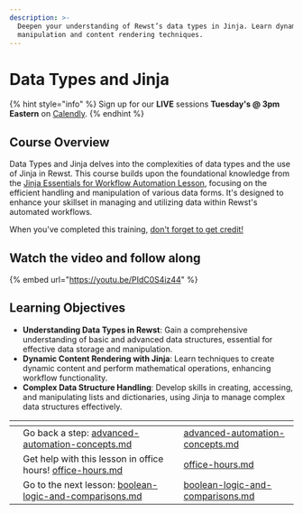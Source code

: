 ```yaml
---
description: >-
  Deepen your understanding of Rewst’s data types in Jinja. Learn dynamic data
  manipulation and content rendering techniques.
---
```


# Data Types and Jinja

{% hint style="info" %}
Sign up for our **LIVE** sessions **Tuesday's @ 3pm** **Eastern** on [Calendly](https://calendly.com/cluck-u/rewst-202).
{% endhint %}

## **Course Overview**

Data Types and Jinja delves into the complexities of data types and the use of Jinja in Rewst. This course builds upon the foundational knowledge from the [Jinja Essentials for Workflow Automation Lesson](../rewst-foundations/jinja-essentials-for-workflow-automation/), focusing on the efficient handling and manipulation of various data forms. It's designed to enhance your skillset in managing and utilizing data within Rewst's automated workflows.

When you've completed this training, [don't forget to get credit!](https://app.rewst.io/form/0191482f-da4a-7c04-b6e6-699905e4a613)

## Watch the video and follow along

{% embed url="https://youtu.be/PIdC0S4iz44" %}

## **Learning Objectives**

* **Understanding Data Types in Rewst**: Gain a comprehensive understanding of basic and advanced data structures, essential for effective data storage and manipulation.
* **Dynamic Content Rendering with Jinja**: Learn techniques to create dynamic content and perform mathematical operations, enhancing workflow functionality.
* **Complex Data Structure Handling**: Develop skills in creating, accessing, and manipulating lists and dictionaries, using Jinja to manage complex data structures effectively.



<table data-view="cards"><thead><tr><th></th><th></th><th></th><th data-hidden data-card-target data-type="content-ref"></th></tr></thead><tbody><tr><td></td><td>Go back a step: <a data-mention href="advanced-automation-concepts.md">advanced-automation-concepts.md</a></td><td></td><td><a href="advanced-automation-concepts.md">advanced-automation-concepts.md</a></td></tr><tr><td></td><td>Get help with this lesson in office hours! <a data-mention href="../office-hours.md">office-hours.md</a></td><td></td><td><a href="../office-hours.md">office-hours.md</a></td></tr><tr><td></td><td>Go to the next lesson: <a data-mention href="boolean-logic-and-comparisons.md">boolean-logic-and-comparisons.md</a></td><td></td><td><a href="boolean-logic-and-comparisons.md">boolean-logic-and-comparisons.md</a></td></tr></tbody></table>
